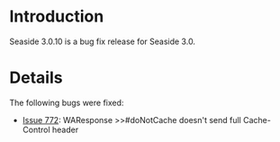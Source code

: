 # Introduction #
Seaside 3.0.10 is a bug fix release for Seaside 3.0.

# Details #

The following bugs were fixed:
  * [Issue 772](https://code.google.com/p/seaside/issues/detail?id=772): 	WAResponse >>#doNotCache doesn't send full Cache-Control header
